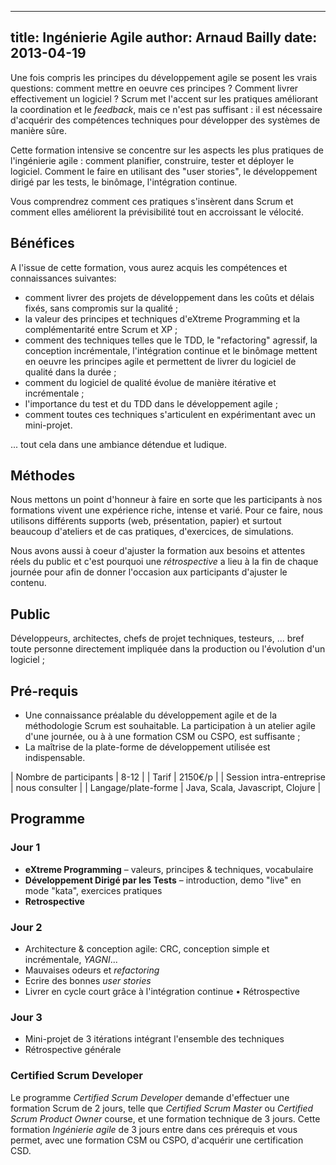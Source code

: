 ------------
title: Ingénierie Agile
author: Arnaud Bailly 
date: 2013-04-19
------------

Une fois compris les principes du développement agile se posent les
vrais questions: comment mettre en oeuvre ces principes ? Comment
livrer effectivement un logiciel ? Scrum met l'accent sur les
pratiques améliorant la coordination et le *feedback*, mais ce
n'est pas suffisant : il est nécessaire d'acquérir des compétences
techniques pour développer des systèmes de manière sûre.

Cette formation intensive se concentre sur les aspects les
plus pratiques de l'ingénierie agile : comment planifier, construire,
tester et déployer le logiciel. Comment le faire en utilisant des
"user stories", le développement dirigé par les tests, le binômage,
l'intégration continue.

Vous comprendrez comment ces pratiques s'insèrent dans Scrum et
comment elles améliorent la prévisibilité tout en accroissant le
vélocité. 

## Bénéfices ##

A l'issue de cette formation, vous aurez acquis les compétences et
connaissances suivantes: 

* comment livrer des projets de développement dans les coûts et délais
  fixés, sans compromis sur la qualité ;
* la valeur des principes et techniques d'eXtreme Programming et
  la complémentarité entre Scrum et XP ;
* comment des techniques telles que le TDD, le "refactoring" agressif,
  la conception incrémentale, l'intégration continue et le binômage
  mettent en oeuvre les principes agile et permettent de livrer du
  logiciel de qualité dans la durée ;
* comment du logiciel de qualité évolue de manière itérative et
  incrémentale ;
* l'importance du test et du TDD dans le développement agile ;
* comment toutes ces techniques s'articulent en expérimentant avec un
  mini-projet. 
  
... tout cela dans une ambiance détendue et ludique. 

## Méthodes ##

Nous mettons un point d'honneur à faire en sorte que les participants
à nos formations vivent une expérience riche, intense et varié. Pour
ce faire, nous utilisons différents supports (web, présentation,
papier) et surtout beaucoup d'ateliers et de cas pratiques,
d'exercices, de simulations. 

Nous avons aussi à coeur d'ajuster la formation aux besoins et
attentes réels du public et c'est pourquoi une *rétrospective* a lieu
à la fin de chaque journée pour afin de donner l'occasion aux
participants d'ajuster le contenu.

## Public ##

Développeurs, architectes, chefs de projet techniques, testeurs,
... bref toute personne directement impliquée dans la production ou
l'évolution d'un logiciel ;
  
## Pré-requis ##

* Une connaissance préalable du développement agile et de la
  méthodologie Scrum est souhaitable. La participation à un atelier
  agile d'une journée, ou à à une formation CSM ou CSPO, est
  suffisante ;
* La maîtrise de la plate-forme de développement utilisée est indispensable.

| Nombre de participants | 8-12 |
| Tarif                  | 2150€/p |
| Session intra-entreprise | nous consulter |
| Langage/plate-forme  | Java, Scala, Javascript, Clojure |

## Programme ##

### Jour 1

* **eXtreme Programming** – valeurs, principes & techniques, vocabulaire
* **Développement Dirigé par les Tests** – introduction, demo "live"
    en mode "kata", exercices pratiques
* **Retrospective**

### Jour 2 ###

* Architecture & conception agile: CRC, conception simple et
  incrémentale, *YAGNI*...
* Mauvaises odeurs et *refactoring*
* Ecrire des bonnes *user stories*
* Livrer en cycle court grâce à l'intégration continue
• Rétrospective

### Jour 3 ###

* Mini-projet de 3 itérations intégrant l'ensemble des techniques
* Rétrospective générale

### Certified Scrum Developer ###

Le programme *Certified Scrum Developer* demande d'effectuer une
formation Scrum de 2 jours, telle que *Certified Scrum Master* ou
*Certified Scrum Product Owner* course, et une formation technique de
3 jours. Cette formation *Ingénierie agile* de 3 jours entre dans ces
prérequis et vous permet, avec une formation CSM ou CSPO, d'acquérir
une certification CSD.
